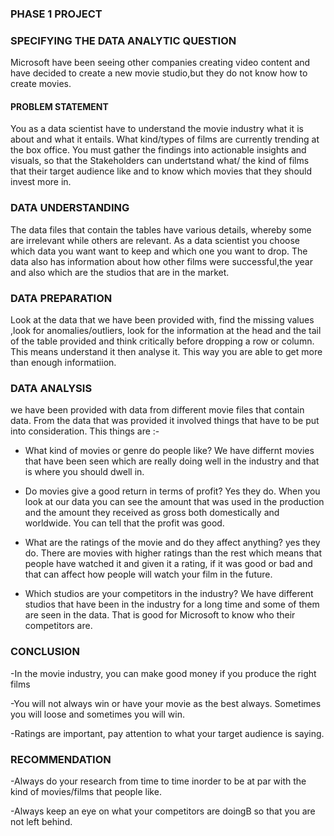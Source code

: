 ### PHASE 1 PROJECT

### SPECIFYING THE DATA ANALYTIC QUESTION

Microsoft have been seeing other companies creating video content and have
decided to create a new movie studio,but they do not know how to create movies.


#### PROBLEM STATEMENT
You as a data scientist have to understand the movie industry what it is about and what it entails. What kind/types of 
films are currently trending at the box office. You must gather the findings into actionable insights and visuals, so that
the Stakeholders can undertstand what/ the kind of films that their target audience like and to know which movies that they
should invest more in.

### DATA UNDERSTANDING
The data files that contain the tables have various details, whereby some are irrelevant while others are relevant. As a data 
scientist you choose which data you want want to keep and which one you want to drop. The data also has information about how 
other films were successful,the year and also which are the studios that are in the market.
 

### DATA PREPARATION
Look at the data that we have been provided with, find the missing values ,look for anomalies/outliers, look for the
information at the head and the tail of the table provided and think critically before dropping a row or column. This
means understand it then analyse it. This way you are able to get more than enough informatiion.

### DATA ANALYSIS
we have been provided with data from different movie files that contain data. From the data that was provided it involved
things that have to be put into consideration. This things are :-
  
 - What kind of movies or genre do people like? We have differnt movies that have been seen which are really doing well
 in the industry and that is where you should dwell in. 
 
 - Do movies give a good return in terms of profit? Yes they do. When you look at our data you can see the amount that was used in 
 the production and the amount they received as gross both domestically and worldwide. You can tell that the profit was good.
 
 - What are the ratings of the movie and do they affect anything? yes they do. There are movies with higher ratings than the rest which
 means that people have watched it and given it a rating, if it was good or bad and that can affect how people will watch your film in the future. 

 - Which studios are your competitors in the industry? We have different studios that have been in the industry for a long time and some
  of them are seen in the data. That is good for Microsoft to know who their competitors are.


### CONCLUSION
-In the movie industry, you can make good money if you produce the right films

-You will not always win or have your movie as the best always. Sometimes you will loose and sometimes you will win.

-Ratings are important, pay attention to what your target audience is saying.


### RECOMMENDATION
-Always do your research from time to time inorder to be at par with the kind of movies/films that people like.

-Always keep an eye on what your competitors are doingB so that you are not left behind.

